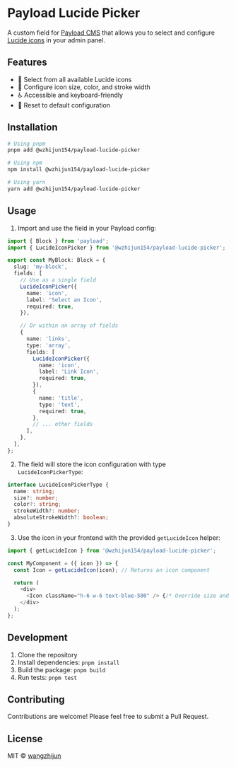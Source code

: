 # Payload Lucide Picker

A custom field for [Payload CMS](https://payloadcms.com/) that allows you to select and configure [Lucide icons](https://lucide.dev/) in your admin panel.

## Features

- 🎨 Select from all available Lucide icons
- 🎯 Configure icon size, color, and stroke width
- ♿ Accessible and keyboard-friendly
- 🔄 Reset to default configuration

## Installation

```bash
# Using pnpm
pnpm add @wzhijun154/payload-lucide-picker

# Using npm
npm install @wzhijun154/payload-lucide-picker

# Using yarn
yarn add @wzhijun154/payload-lucide-picker
```

## Usage

1. Import and use the field in your Payload config:

```typescript
import { Block } from 'payload';
import { LucideIconPicker } from '@wzhijun154/payload-lucide-picker';

export const MyBlock: Block = {
  slug: 'my-block',
  fields: [
    // Use as a single field
    LucideIconPicker({
      name: 'icon',
      label: 'Select an Icon',
      required: true,
    }),

    // Or within an array of fields
    {
      name: 'links',
      type: 'array',
      fields: [
        LucideIconPicker({
          name: 'icon',
          label: 'Link Icon',
          required: true,
        }),
        {
          name: 'title',
          type: 'text',
          required: true,
        },
        // ... other fields
      ],
    },
  ],
};
```

2. The field will store the icon configuration with type `LucideIconPickerType`:

```typescript
interface LucideIconPickerType {
  name: string;
  size?: number;
  color?: string;
  strokeWidth?: number;
  absoluteStrokeWidth?: boolean;
}
```

3. Use the icon in your frontend with the provided `getLucideIcon` helper:

```typescript
import { getLucideIcon } from '@wzhijun154/payload-lucide-picker';

const MyComponent = ({ icon }) => {
  const Icon = getLucideIcon(icon); // Returns an icon component

  return (
    <div>
      <Icon className="h-6 w-6 text-blue-500" /> {/* Override size and color with Tailwind classes */}
    </div>
  );
};
```

## Development

1. Clone the repository
2. Install dependencies: `pnpm install`
3. Build the package: `pnpm build`
4. Run tests: `pnpm test`

## Contributing

Contributions are welcome! Please feel free to submit a Pull Request.

## License

MIT © [wangzhijun](https://github.com/wangzhijun)
